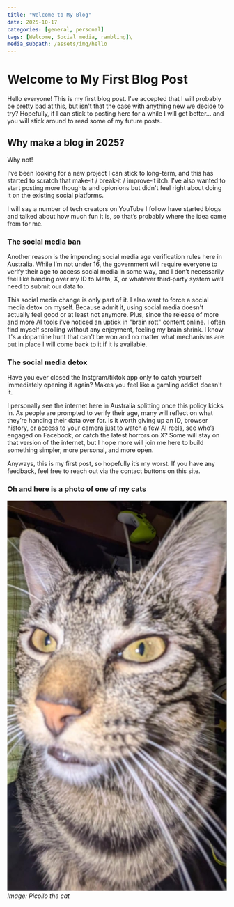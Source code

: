 ```yaml
---
title: "Welcome to My Blog"
date: 2025-10-17
categories: [general, personal]
tags: [Welcome, Social media, rambling]\
media_subpath: /assets/img/hello
---
```


# Welcome to My First Blog Post

Hello everyone! This is my first blog post. I’ve accepted that I will probably be pretty bad at this, but isn't that the case with anything new we decide to try? Hopefully, if I can stick to posting here for a while I will get better... and you will stick around to read some of my future posts.

## Why make a blog in 2025?

Why not!

I’ve been looking for a new project I can stick to long-term, and this has started to scratch that make‑it / break‑it / improve‑it itch. I've also wanted to start posting more thoughts and opionions but didn't feel right about doing it on the existing social platforms. 

 I will say a number of tech creators on YouTube I follow have started blogs and talked about how much fun it is, so that’s probably where the idea came from for me. 

### The social media ban

Another reason is the impending social media age verification rules here in Australia. While I’m not under 16, the government will require everyone to verify their age to access social media in some way, and I don’t necessarily feel like handing over my ID to Meta, X, or whatever third‑party system we’ll need to submit our data to.

This social media change is only part of it. I also want to force a social media detox on myself. Because admit it, using social media doesn't actually feel good or at least not anymore. Plus, since the release of more and more AI tools i've noticed an uptick in "brain rott" content online. I often find myself scrolling without any enjoyment, feeling my brain shrink. I know it's a dopamine hunt that can't be won and no matter what mechanisms are put in place I will come back to it if it is available. 

### The social media detox

Have you ever closed the Instgram/tiktok app only to catch yourself immediately opening it again? Makes you feel like a gamling addict doesn't it. 

I personally see the internet here in Australia splitting once this policy kicks in. As people are prompted to verify their age, many will reflect on what they’re handing their data over for. Is it worth giving up an ID, browser history, or access to your camera just to watch a few AI reels, see who’s engaged on Facebook, or catch the latest horrors on X? Some will stay on that version of the internet, but I hope more will join me here to build something simpler, more personal, and more open.

Anyways, this is my first post, so hopefully it’s my worst. If you have any feedback, feel free to reach out via the contact buttons on this site.

### Oh and here is a photo of one of my cats

![Picollo the cat](/assets/img/hello/picollo.jpg)
_Image: Picollo the cat_